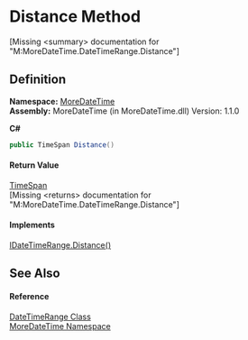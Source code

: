 # Distance Method


\[Missing &lt;summary&gt; documentation for "M:MoreDateTime.DateTimeRange.Distance"\]



## Definition
**Namespace:** <a href="a0cf3e49-c538-3a00-719c-0d43250a2ae2">MoreDateTime</a>  
**Assembly:** MoreDateTime (in MoreDateTime.dll) Version: 1.1.0

**C#**
``` C#
public TimeSpan Distance()
```



#### Return Value
<a href="https://learn.microsoft.com/dotnet/api/system.timespan" target="_blank" rel="noopener noreferrer">TimeSpan</a>  
\[Missing &lt;returns&gt; documentation for "M:MoreDateTime.DateTimeRange.Distance"\]

#### Implements
<a href="11a893c0-e219-0dac-b922-59a32957526c">IDateTimeRange.Distance()</a>  


## See Also


#### Reference
<a href="ab495a3c-d3f6-4c26-ff93-9f59beb7ed86">DateTimeRange Class</a>  
<a href="a0cf3e49-c538-3a00-719c-0d43250a2ae2">MoreDateTime Namespace</a>  

